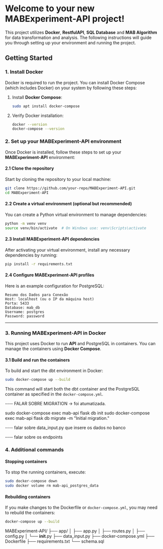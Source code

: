 
# Welcome to your new MABExperiment-API project!

This project utilizes **Docker**, **RestfulAPI**, **SQL Database** and **MAB Algorithm**  for data transformation and analysis. The following instructions will guide you through setting up your environment and running the project.

## Getting Started

### 1. Install Docker

Docker is required to run the project. You can install Docker Compose (which includes Docker) on your system by following these steps:

1. Install **Docker Compose**:
   ```bash
   sudo apt install docker-compose
   ```

2. Verify Docker installation:
   ```bash
   docker --version
   docker-compose --version
   ```

### 2. Set up your MABExperiment-API environment

Once Docker is installed, follow these steps to set up your **MABExperiment-API** environment:

#### 2.1 Clone the repository

Start by cloning the repository to your local machine:
```bash
git clone https://github.com/your-repo/MABExperiment-API.git
cd MABExperiment-API
```

#### 2.2 Create a virtual environment (optional but recommended)

You can create a Python virtual environment to manage dependencies:

```bash
python -m venv venv
source venv/bin/activate  # On Windows use: venv\Scripts\activate
```

#### 2.3 Install MABExperiment-API dependencies

After activating your virtual environment, install any necessary dependencies by running:

```bash
pip install -r requirements.txt
```

#### 2.4 Configure MABExperiment-API profiles

Here is an example configuration for PostgreSQL:

```
Resumo dos Dados para Conexão
Host: localhost (ou o IP da máquina host)
Porta: 5433
Database: mab_db
Username: postgres
Password: password
```
----------------------------



### 3. Running MABExperiment-API in Docker

This project uses Docker to run **API** and PostgreSQL in containers. You can manage the containers using **Docker Compose**.

#### 3.1 Build and run the containers

To build and start the dbt environment in Docker:

```bash
sudo docker-compose up --build
```

This command will start both the dbt container and the PostgreSQL container as specified in the `docker-compose.yml`.

---- FALAR SOBRE MIGRATION -> foi atumatizada.

sudo docker-compose exec mab-api flask db init
sudo docker-compose exec mab-api flask db migrate -m "Initial migration."

---- falar sobre data_input.py que insere os dados no banco

---- falar sobre os endpoints

### 4. Additional commands

#### Stopping containers
To stop the running containers, execute:

```bash
sudo docker-compose down
sudo docker volume rm mab-api_postgres_data
```

#### Rebuilding containers
If you make changes to the Dockerfile or `docker-compose.yml`, you may need to rebuild the containers:

```bash
docker-compose up --build
```



MABExperiment-API/
├── app/
│   ├── app.py
│   ├── routes.py
│   ├── config.py
│   └── __init__.py
├── data_input.py
├── docker-compose.yml
├── Dockerfile
├── requirements.txt
└── schema.sql